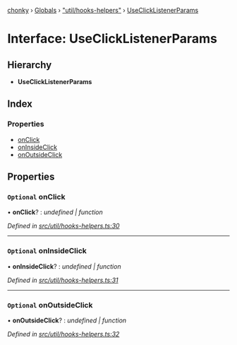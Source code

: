 [chonky](../README.md) › [Globals](../globals.md) › ["util/hooks-helpers"](../modules/_util_hooks_helpers_.md) › [UseClickListenerParams](_util_hooks_helpers_.useclicklistenerparams.md)

# Interface: UseClickListenerParams

## Hierarchy

* **UseClickListenerParams**

## Index

### Properties

* [onClick](_util_hooks_helpers_.useclicklistenerparams.md#optional-onclick)
* [onInsideClick](_util_hooks_helpers_.useclicklistenerparams.md#optional-oninsideclick)
* [onOutsideClick](_util_hooks_helpers_.useclicklistenerparams.md#optional-onoutsideclick)

## Properties

### `Optional` onClick

• **onClick**? : *undefined | function*

*Defined in [src/util/hooks-helpers.ts:30](https://github.com/TimboKZ/Chonky/blob/eb6f214/src/util/hooks-helpers.ts#L30)*

___

### `Optional` onInsideClick

• **onInsideClick**? : *undefined | function*

*Defined in [src/util/hooks-helpers.ts:31](https://github.com/TimboKZ/Chonky/blob/eb6f214/src/util/hooks-helpers.ts#L31)*

___

### `Optional` onOutsideClick

• **onOutsideClick**? : *undefined | function*

*Defined in [src/util/hooks-helpers.ts:32](https://github.com/TimboKZ/Chonky/blob/eb6f214/src/util/hooks-helpers.ts#L32)*
